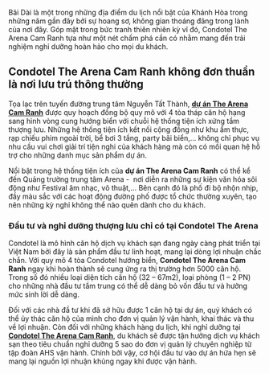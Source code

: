 Bãi Dài là một trong những địa điểm du lịch nổi bật của Khánh Hòa trong những năm gần đây bởi sự hoang sơ, không gian thoáng đãng trong lành của nơi đây. Góp mặt trong bức tranh thiên nhiên kỳ vĩ đó, Condotel The Arena Cam Ranh tựa như một nét chấm phá cần có nhằm mang đến trải nghiệm nghỉ dưỡng hoàn hảo cho mọi du khách.
<h2>Condotel The Arena Cam Ranh không đơn thuần là nơi lưu trú thông thường</h2>
Tọa lạc trên tuyến đường trung tâm Nguyễn Tất Thành, <a href="https://github.com/mystery16794/thearenacamranh" target="_blank" rel="noopener"><strong>dự án The Arena Cam Ranh</strong></a> được quy hoạch đồng bộ quy mô với 4 tòa tháp căn hộ hạng sang hình vòng cung hướng biển với chuỗi hệ thống tiện ích xứng tầm thượng lưu. Những hệ thống tiện ích kết nối cộng đồng như khu ẩm thực, rạp chiếu phim ngoài trời, bể bơi 3 tầng, party bãi biển,… không chỉ phục vụ nhu cầu vui chơi giải trí tiện nghi của khách hàng mà còn có mối quan hệ hỗ trợ cho những danh mục sản phẩm dự án.

Nổi bật trong hệ thống tiện ích của <strong>dự án The Arena Cam Ranh</strong> có thể kể đến Quảng trường trung tâm Arena -  nơi diễn ra những sự kiện văn hóa sôi động như Festival âm nhạc, võ thuật,… Bên cạnh đó là phố đi bộ nhộn nhịp, đầy màu sắc với các hoạt động đường phố được tổ chức thường xuyên, tạo nên những kỳ nghỉ không thể nào quên dành cho du khách.
<h3>Đầu tư và nghỉ dưỡng thượng lưu chỉ có tại Condotel The Arena</h3>
Condotel là mô hình căn hộ dịch vụ khách sạn đang ngày càng phát triển tại Việt Nam bởi đây là sản phẩm đầu tư linh hoạt, mang lại dòng lợi nhuận chắc chắn. Với quy mô 4 tòa Condotel hướng biển, <strong>Condotel The Arena Cam Ranh</strong> ngay khi hoàn thành sẽ cung ứng ra thị trường hơn 5000 căn hộ. Trong số đó nhiều loại diện tích căn hộ (32 – 67m2), loại phòng (1 – 2 PN) cho những nhà đầu tư tầm trung có thể dễ dàng bỏ vốn đầu tư và hưởng mức sinh lời dễ dàng.

Đối với các nhà đầ tư khi đã sở hữu được 1 căn hộ tại dự án, quý khách có thể ủy thác căn hộ của mình cho đơn vị quản lý vận hành, khai thác và thu về lợi nhuận. Còn đối với những khách hàng du lịch, khi nghỉ dưỡng tại <a href="https://github.com/mystery16794/condotel-the-arena-va-chien-luoc-dau-tu-thong-minh" target="_blank" rel="noopener"><strong>Condotel The Arena Cam Ranh</strong></a>, du khách sẽ được tận hưởng dịch vụ khách sạn theo tiêu chuẩn nghỉ dưỡng 5 sao do đơn vị quản lý chuyên nghiệp từ tập đoàn AHS vận hành. Chính bởi vậy, cơ hội đầu tư vào dự án hứa hẹn sẽ mang lại nguồn lợi nhuận khủng ngay khi được vận hành.
